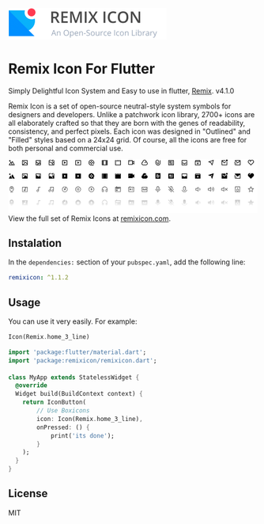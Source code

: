 [![logo](images/remixicon-logo.png)](https://remixicon.com)
# Remix Icon For Flutter

Simply Delightful Icon System and Easy to use in flutter, [Remix](https://remixicon.com/). v4.1.0

Remix Icon is a set of open-source neutral-style system symbols for designers and developers. Unlike a patchwork icon library, 2700+ icons are all elaborately crafted so that they are born with the genes of readability, consistency, and perfect pixels. Each icon was designed in "Outlined" and "Filled" styles based on a 24x24 grid. Of course, all the icons are free for both personal and commercial use.

[![icon demo](images/remixicon-preview.png)](https://remixicon.com)
View the full set of Remix Icons at [remixicon.com](https://remixicon.com).

## Instalation

In the `dependencies:` section of your `pubspec.yaml`, add the following line:

```yaml
remixicon: ^1.1.2
```

## Usage

You can use it very easily. For example:

```dart
Icon(Remix.home_3_line)
```

```dart
import 'package:flutter/material.dart';
import 'package:remixicon/remixicon.dart';

class MyApp extends StatelessWidget {
  @override
  Widget build(BuildContext context) {
    return IconButton(
        // Use Boxicons
        icon: Icon(Remix.home_3_line),
        onPressed: () {
            print('its done');
        }
    );
  }
}
```

## License

MIT

